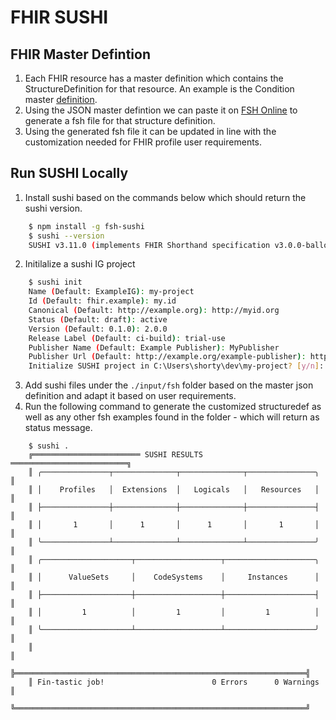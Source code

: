 # FHIR SUSHI
## FHIR Master Defintion
1. Each FHIR resource has a master definition which contains the StructureDefinition for that resource. An example is the Condition master [definition](https://www.hl7.org/fhir/condition.profile.json.html).
2. Using the JSON master defintion we can paste it on [FSH Online](https://fshschool.org/FSHOnline/#/) to generate a fsh file for that structure definition.
3. Using the generated fsh file it can be updated in line with the customization needed for FHIR profile user requirements.

## Run SUSHI Locally
1. Install sushi based on the commands below which should return the sushi version.
```bash 
    $ npm install -g fsh-sushi
    $ sushi --version
    SUSHI v3.11.0 (implements FHIR Shorthand specification v3.0.0-ballot)
 ```
2. Initilalize a sushi IG project
```bash
    $ sushi init
    Name (Default: ExampleIG): my-project
    Id (Default: fhir.example): my.id
    Canonical (Default: http://example.org): http://myid.org
    Status (Default: draft): active
    Version (Default: 0.1.0): 2.0.0
    Release Label (Default: ci-build): trial-use
    Publisher Name (Default: Example Publisher): MyPublisher
    Publisher Url (Default: http://example.org/example-publisher): http://my-publisher.org
    Initialize SUSHI project in C:\Users\shorty\dev\my-project? [y/n]: y
```
3. Add sushi files under the ```./input/fsh``` folder based on the master json definition and adapt it based on user requirements.
4. Run the following command to generate the customized structuredef as well as any other fsh examples found in the folder - which will return as status message.
```
    $ sushi .
    ╔════════════════════════ SUSHI RESULTS ══════════════════════════╗
    ║ ╭───────────────┬──────────────┬──────────────┬───────────────╮ ║
    ║ │    Profiles   │  Extensions  │   Logicals   │   Resources   │ ║
    ║ ├───────────────┼──────────────┼──────────────┼───────────────┤ ║
    ║ │       1       │      1       │      1       │       1       │ ║
    ║ ╰───────────────┴──────────────┴──────────────┴───────────────╯ ║
    ║ ╭────────────────────┬───────────────────┬────────────────────╮ ║
    ║ │      ValueSets     │    CodeSystems    │     Instances      │ ║
    ║ ├────────────────────┼───────────────────┼────────────────────┤ ║
    ║ │         1          │         1         │         1          │ ║
    ║ ╰────────────────────┴───────────────────┴────────────────────╯ ║
    ║                                                                 ║
    ╠═════════════════════════════════════════════════════════════════╣
    ║ Fin-tastic job!                        0 Errors      0 Warnings ║
    ╚═════════════════════════════════════════════════════════════════╝
```
